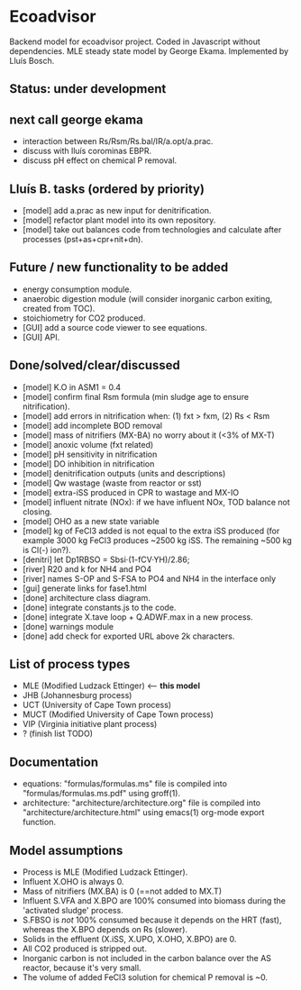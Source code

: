 # Ecoadvisor
  Backend model for ecoadvisor project.
  Coded in Javascript without dependencies.
  MLE steady state model by George Ekama.
  Implemented by Lluís Bosch.

## Status: under development 

## next call george ekama
  - interaction between Rs/Rsm/Rs.bal/IR/a.opt/a.prac.
  - discuss with lluís corominas EBPR.
  - discuss pH effect on chemical P removal.

## Lluís B. tasks (ordered by priority)
  - [model] add a.prac as new input for denitrification.
  - [model] refactor plant model into its own repository.
  - [model] take out balances code from technologies and calculate after processes (pst+as+cpr+nit+dn).

## Future / new functionality to be added
  - energy consumption module.
  - anaerobic digestion module (will consider inorganic carbon exiting, created from TOC).
  - stoichiometry for CO2 produced.
  - [GUI] add a source code viewer to see equations.
  - [GUI] API.

## Done/solved/clear/discussed
  - [model] K.O in ASM1 = 0.4
  - [model] confirm final Rsm formula (min sludge age to ensure nitrification).
  - [model] add errors in nitrification when: (1) fxt > fxm, (2) Rs  < Rsm
  - [model] add incomplete BOD removal
  - [model] mass of nitrifiers (MX-BA) no worry about it (<3% of MX-T)
  - [model] anoxic volume (fxt related)
  - [model] pH sensitivity in nitrification
  - [model] DO inhibition in nitrification
  - [model] denitrification outputs (units and descriptions)
  - [model] Qw wastage (waste from reactor or sst)
  - [model] extra-iSS produced in CPR to wastage and MX-IO
  - [model] influent nitrate (NOx): if we have influent NOx, TOD balance not closing.
  - [model] OHO as a new state variable
  - [model] kg of FeCl3 added is not equal to the extra iSS produced (for example 3000 kg FeCl3 produces ~2500 kg iSS. The remaining ~500 kg is Cl(-) ion?).
  - [denitri] let Dp1RBSO = Sbsi·(1-fCV·YH)/2.86;
  - [river] R20 and k for NH4 and PO4
  - [river] names S-OP and S-FSA to PO4 and NH4 in the interface only
  - [gui] generate links for fase1.html
  - [done] architecture class diagram.
  - [done] integrate constants.js to the code.
  - [done] integrate X.tave loop + Q.ADWF.max in a new process.
  - [done] warnings module
  - [done] add check for exported URL above 2k characters.

## List of process types
  - MLE (Modified Ludzack Ettinger) <-- **this model**
  - JHB (Johannesburg process)
  - UCT (University of Cape Town process)
  - MUCT (Modified University of Cape Town process)
  - VIP (Virginia initiative plant process)
  - ? (finish list TODO)

## Documentation
  - equations: "formulas/formulas.ms" file is compiled into "formulas/formulas.ms.pdf" using groff(1).
  - architecture: "architecture/architecture.org" file is compiled into "architecture/architecture.html" using emacs(1) org-mode export function.

## Model assumptions
  - Process is MLE (Modified Ludzack Ettinger).
  - Influent X.OHO is always 0.
  - Mass of nitrifiers (MX.BA) is 0 (==not added to MX.T)
  - Influent S.VFA and X.BPO are 100% consumed into biomass during the 'activated sludge' process.
  - S.FBSO is *not* 100% consumed because it depends on the HRT (fast), whereas the X.BPO depends on Rs (slower).
  - Solids in the effluent (X.iSS, X.UPO, X.OHO, X.BPO) are 0.
  - All CO2 produced is stripped out.
  - Inorganic carbon is not included in the carbon balance over the AS reactor, because it's very small.
  - The volume of added FeCl3 solution for chemical P removal is ~0.
